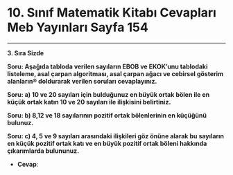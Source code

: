 # 10. Sınıf Matematik Kitabı Cevapları Meb Yayınları Sayfa 154

---

**3. Sıra Sizde**

**Soru: Aşağıda tabloda verilen sayıların EBOB ve EKOK’unu tablodaki listeleme, asal çarpan algoritması, asal çarpan ağacı ve cebirsel gösterim alanların® doldurarak verilen soruları cevaplayınız.**

**Soru: a) 10 ve 20 sayıları için bulduğunuz en büyük ortak bölen ile en küçük ortak katın 10 ve 20 sayıları ile ilişkisini belirtiniz.**

**Soru: b) 8,12 ve 18 sayılarının pozitif ortak bölenlerinin en küçüğünü bulunuz.**

**Soru: c) 4, 5 ve 9 sayıları arasındaki ilişkileri göz önüne alarak bu sayıların en küçük pozitif ortak katı ve en büyük pozitif ortak böleni hakkında çıkarımlarda bulununuz.**

-   **Cevap**: